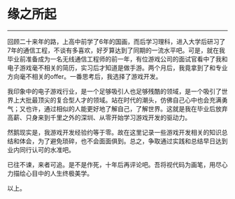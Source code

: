 # 缘之所起



---

回顾二十来年的路，上高中前学了6年的国画，而后学习理科，进入大学后研习了7年的通信工程，不谈有多喜欢，好歹算达到了同期的一流水平吧。可是，就在我毕业前准备成为一名无线通信工程师的前一年，有位游戏公司的面试官看中了我和电子游戏毫不相关的简历，实习后才知道是做手游。两个月后，我竟拿到了和专业方向毫不相关的offer。一番思考后，我选择了游戏开发。


我印象中的电子游戏行业，是一个足够吸引人也足够残酷的领域，是一个吸引了世界上大批最顶尖的复合型人才的领域。站在时代的潮头，仿佛自己心中也会充满勇气；又也许，通过相似的人能更好地了解自己，了解世界。这就是我在毕业后放弃高薪、只身来到千里之外的深圳、从零开始学习游戏开发的驱动力。


然鹅现实是，我游戏开发经验约等于零。故在这里记录一些游戏开发相关的知识总结和体会，为了避免琐碎，也不会面面俱到。总之，争取通过实践和总结早日达到业内同行认可的水准吧。


已往不谏，来者可追。是不是作死，十年后再评论吧。吾将视代码为画笔，用尽心力描绘心目中的人生终极美学。

以上。